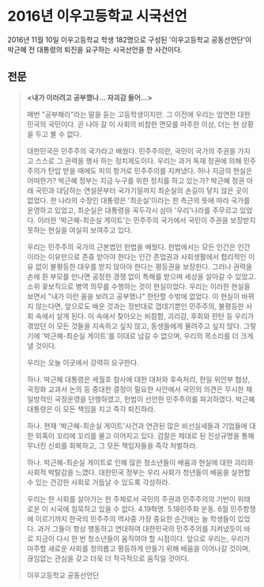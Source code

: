# 2016년 이우고등학교 시국선언

2016년 11월 10일 이우고등학교 학생 182명으로 구성된 '이우고등학교 공동선언단'이 박근혜 전 대통령의 퇴진을 요구하는 시국선언을 한 사건이다.

## 전문

> **<내가 이러려고 공부했나... 자괴감 들어...>**
>
> 매번 "공부해라"라는 말을 듣는 고등학생이지만. 그 이전에 우리는 엄연한 대한민국의 국민이다. 곧 나아 갈 이 사회의 비참한 면모를 마주한 이상, 더는 현 상황을 두고 볼 수 없다.
>
> 대한민국은 민주주의 국가라고 배웠다. 민주주의란, 국민이 국가의 주권을 가지고 스스로 그 권력을 행사 하는 정치제도이다. 우리는 과거 독재 정권에 의해 민주주의가 탄압 받을 때에도 피의 항거로 민주주의를 지켜냈다. 허나 지금의 현실은 어떠한가? 박근혜 정부는 지금 누구를 위한 정치를 하고 있는가? 박근혜 정권 아래 국민과 대담하는 연설문부터 국가기밀까지 최순실의 손길이 닿지 않은 곳이 없었다. 한 나라의 수장인 대통령은 '최순실'이라는 한 측근의 뜻에 따라 국가를 운영하고 있었고, 최순실은 대통령을 꼭두각시 삼아 '우리'나라를 주무르고 있었다. 이러한 '박근혜-최순실 게이트'는 민주주의 국가에서 국민이 주권을 보장받지 못하는 현실을 여실히 보여주고 있다.
>
> 우리는 민주주의 국가의 근본법인 헌법을 배웠다. 헌법에서는 모든 인간은 인간이라는 이유만으로 존중 받아야 한다는 인간 존업권과 사회생활에서 합리적인 이유 없이 불평등한 대우를 받지 않아야 한다는 평등권을 보장한다. 그러나 권력을 손에 쥔 부모를 만나면 공정한 경쟁 없이 특해를 받으며 세상을 살아갈 수 있었고. 소위 꽃보직으로 병역 의무를 수행하는 것이 현실이었다. 우리는 이러한 현실을 보면서 "내가 이런 꼴을 보려고 공부했나" 한탄할 수밖에 없었다. 이 현실이 바뀌지 않는다면, 앞으로도 배운 것과는 정반대로 껍데기뿐인 민주주의, 불평등한 사회 속에서 살게 된다. 이 속에서 찾아오는 비참함, 괴리감, 후회와 한탄 등 우리가 겪었던 이 모든 것들을 지속하고 싶지 않고, 동생들에게 물려주고 싶지 않다. 그렇기에 '박근혜-최순실 게이트'를 이대로 넘길 수 없으며, 우리의 목소리를 더 크게 낼 것이다.
>
> 우리는 오늘 이곳에서 강력히 요구한다.
>
> 하나. 박근혜 대통령은 세월호 참사에 대한 대처와 후속처리, 한일 위안부 협상, 국정화 교과서 논의 등 중대한 결정이 필요한 사안에서 국민의 의견은 무시한 채 일방적인 국정운영을 단행하였고, 헌법이 선언한 민주주의를 파괴하였다. 박근혜 대통령은 이 모든 책임을 지고 즉각 퇴진하라.
>
> 하나. 현재 '박근혜-최순실 게이트'사건과 연관된 많은 비선실세들과 기업들에 대한 외혹이 꼬리에 꼬리를 물고 이어지고 있다. 검찰은 제대로 된 진상규명을 통해 무너진 신뢰를 회복하고, 그 모든 책임자들을 즉각 처벌하라.
>
> 하나. 박근혜-최순실 게이트로 인해 많은 청소년들이 배움과 현실에 대한 괴리와 사회적 박탈감을 느꼈다. 대한민국 정부는 우리 사회가 청년들이 배움을 실현할 수 있는 건강한 사회로 거듭날 수 있도록 각성하라.
>
> 우리는 한 사회를 살아가는 한 주체로서 국민의 주권과 민주주의의 기반이 위태로운 이 시국에 침묵하고 있을 수 없다. 4.19혁명. 5.18민주화 운동. 6월 민주항쟁에 이르기까지 한국의 민주주의 역사중 가장 중요한 순간에는 늘 학생들이 있었다. 과거 그들이 항상 행동하고 연대하여 대한민국의 민주주의를 지켜냈듯이 바로 지금이 다시 한 번 청소년들이 움직여야 할 시점이다. 앞으로 우리는, 우리가 마주할 새로운 사회를 정의롭고 평등하게 만들기 위해 배움을 이어나갈 것이며, 끊임없는 관심을 갖고 더욱 더 적극적으로 움직일 것이다.
>
> 이우고등학교 공동선언단
